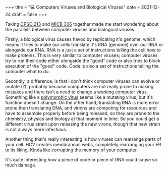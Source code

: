+++
title = "💻 Computers Viruses and Biological Viruses"
date = 2021-12-24
draft = false
+++

Taking [CPSC 213](@/school/cpsc213.md) and [MICB 306](@/school/micb306.md) together made me start wondering about the parallels between computer viruses and biological viruses. 

Firstly, a biological virus causes havoc by replicating it's genome, which means it tries to make our cells translate it's RNA (genome) over our RNA or alongside our RNA. RNA is a just a set of instructions telling the cell how to make proteins. This is very similar to computer viruses; computer viruses try to run their code either alongside the "good" code or also tries to block execution of the "good" code. Code is also a set of instructions telling the computer what to do. 

Secondly, a difference, is that I don't think computer viruses can evolve or mutate (?), probably because computers are not really prone to making mistakes and there isn't a need to change a working computer virus. Something like a [polymorphic virus](https://en.wikipedia.org/wiki/Polymorphic_code) seems like a mutating virus, but it's function doesn't change. On the other hand, translating RNA is more error prone then translating DNA, and virions are competing for resources and have to assemble properly before being released, so they are prone to the chemistry, physics and biology at that moment in time. So you could get a different virus strain upon releasing the new virons, though that new strain is not always more infectious. 

Another thing that's really interesting is how viruses can rearrange parts of your cell. HCV creates membranous webs, completely rearranging your ER to its liking. Kinda like corrupting the memory of your computer. 

It's quite interesting how a piece of code or piece of RNA could cause so much damage. 
